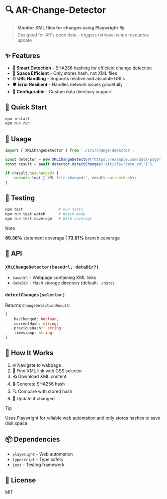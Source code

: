 # 🔍 AR-Change-Detector

> **Monitor XML files for changes using Playwright** 🎭  
> Designed for AR's open data - triggers retrieval when resources update

## ✨ Features

- 🔄 **Smart Detection** - SHA256 hashing for efficient change detection
- 💾 **Space Efficient** - Only stores hash, not XML files
- 🌐 **URL Handling** - Supports relative and absolute URLs
- 🛡️ **Error Resilient** - Handles network issues gracefully
- 📁 **Configurable** - Custom data directory support

## 🚀 Quick Start

```bash
npm install
npm run run
```

## 📖 Usage

```typescript
import { XMLChangeDetector } from './src/change-detector';

const detector = new XMLChangeDetector("https://example.com/data-page");
const result = await detector.detectChanges('a[title="data.xml"]');

if (result.hasChanged) {
    console.log('🔄 XML file changed!', result.currentHash);
}
```

## 🧪 Testing

```bash
npm test                # Run tests
npm run test:watch      # Watch mode
npm run test:coverage   # With coverage
```

> [!NOTE]
> **89.36%** statement coverage | **73.91%** branch coverage

## 🔧 API

### `XMLChangeDetector(baseUrl, dataDir?)`
- `baseUrl` - Webpage containing XML links
- `dataDir` - Hash storage directory (default: `./data`)

### `detectChanges(selector)`
Returns `ChangeDetectionResult`:
```typescript
{
    hasChanged: boolean;
    currentHash: string;
    previousHash?: string;
    timestamp: string;
}
```

## 🔄 How It Works

1. 🌐 Navigate to webpage
2. 🎯 Find XML link with CSS selector
3. 📥 Download XML content
4. 🔒 Generate SHA256 hash
5. 🔍 Compare with stored hash
6. 💾 Update if changed

> [!TIP]
> Uses Playwright for reliable web automation and only stores hashes to save disk space

## 📦 Dependencies

- `playwright` - Web automation
- `typescript` - Type safety
- `jest` - Testing framework

## 📄 License

MIT